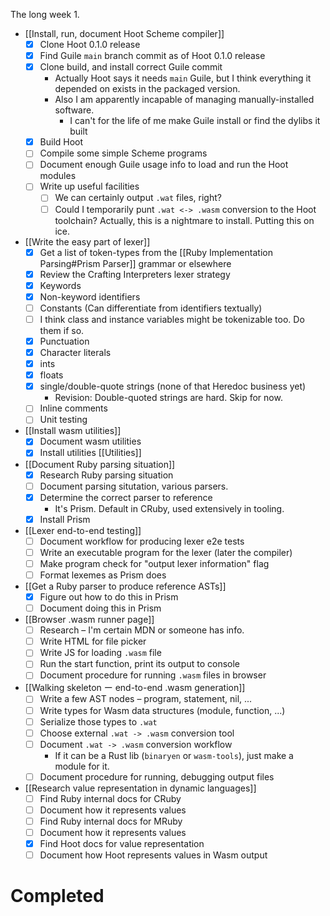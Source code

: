 The long week 1.

- [[Install, run, document Hoot Scheme compiler]]
	- [x] Clone Hoot 0.1.0 release 
	- [x] Find Guile `main` branch commit as of Hoot 0.1.0 release
	- [x] Clone build, and install correct Guile commit
		- Actually Hoot says it needs `main` Guile, but I think everything it depended on exists in the packaged version.
		- Also I am apparently incapable of managing manually-installed software.
			- I can't for the life of me make Guile install or find the dylibs it built
	- [x] Build Hoot
	- [ ] Compile some simple Scheme programs
	- [ ] Document enough Guile usage info to load and run the Hoot modules
	- [ ] Write up useful facilities
		- [ ] We can certainly output `.wat` files, right?
		- [ ] Could I temporarily punt `.wat <-> .wasm` conversion to the Hoot toolchain?
Actually, this is a nightmare to install. Putting this on ice.

- [[Write the easy part of lexer]]
	- [x] Get a list of token-types from the [[Ruby Implementation Parsing#Prism Parser]] grammar or elsewhere
	- [x] Review the Crafting Interpreters lexer strategy
	- [x] Keywords
	- [x] Non-keyword identifiers
	- [ ] Constants (Can differentiate from identifiers textually)
	- [ ] I think class and instance variables might be tokenizable too. Do them if so.
	- [x] Punctuation
	- [x] Character literals
	- [x] ints
	- [x] floats
	- [x] single/double-quote strings (none of that Heredoc business yet)
		- Revision: Double-quoted strings are hard. Skip for now.
	- [ ] Inline comments
	- [ ] Unit testing
- [[Install wasm utilities]]
	- [x] Document wasm utilities
	- [x] Install utilities
		[[Utilities]]
- [[Document Ruby parsing situation]]
	- [x] Research Ruby parsing situation
	- [ ] Document parsing situtation, various parsers.
	- [x] Determine the correct parser to reference
		- It's Prism. Default in CRuby, used extensively in tooling.
	- [x] Install Prism
- [[Lexer end-to-end testing]]
	- [ ] Document workflow for producing lexer e2e tests
	- [ ] Write an executable program for the lexer (later the compiler)
	- [ ] Make program check for "output lexer information" flag
	- [ ] Format lexemes as Prism does
- [[Get a Ruby parser to produce reference ASTs]]
	- [x] Figure out how to do this in Prism
	- [ ] Document doing this in Prism
- [[Browser .wasm runner page]]
	- [ ] Research – I'm certain MDN or someone has info.
	- [ ] Write HTML for file picker
	- [ ] Write JS for loading `.wasm` file
	- [ ] Run the start function, print its output to console
	- [ ] Document procedure for running `.wasm` files in browser
- [[Walking skeleton ー end-to-end .wasm generation]]
	- [ ] Write a few AST nodes – program, statement, nil, ...
	- [ ] Write types for Wasm data structures (module, function, ...)
	- [ ] Serialize those types to `.wat` 
	- [ ] Choose external `.wat -> .wasm` conversion tool
	- [ ] Document `.wat -> .wasm` conversion workflow
		- If it can be a Rust lib (`binaryen` or `wasm-tools`), just make a module for it.
	- [ ] Document procedure for running, debugging output files
- [[Research value representation in dynamic languages]]
	- [ ] Find Ruby internal docs for CRuby
	- [ ] Document how it represents values
	- [ ] Find Ruby internal docs for MRuby
	- [ ] Document how it represents values
	- [x] Find Hoot docs for value representation
	- [ ] Document how Hoot represents values in Wasm output
# Completed